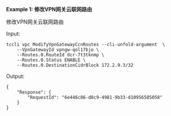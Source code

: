 **Example 1: 修改VPN网关云联网路由**

修改VPN网关云联网路由

Input: 

```
tccli vpc ModifyVpnGatewayCcnRoutes --cli-unfold-argument  \
    --VpnGatewayId vpngw-qol17bjo \
    --Routes.0.RouteId dcr-7t3tknmp \
    --Routes.0.Status ENABLE \
    --Routes.0.DestinationCidrBlock 172.2.9.3/32
```

Output: 
```
{
    "Response": {
        "RequestId": "6e446c86-d8c9-4981-9b33-d10956585058"
    }
}
```

